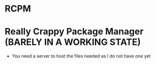 # RCPM
# Really Crappy Package Manager (BARELY IN A WORKING STATE)
* You need a server to host the files needed as I do not have one yet
